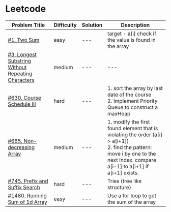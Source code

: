 # Leetcode

Problem Title | Difficulty | Solution | Description 
 --- | --- | --- | ---
 [#1. Two Sum](https://leetcode.com/problems/two-sum/) | easy | --- | target - a[i] check if the value is found in the array
 [#3. Longest Substring Without Repeating Characters](https://leetcode.com/problems/longest-substring-without-repeating-characters/) | medium | --- | ---
 [#630. Course Schedule III](https://leetcode.com/problems/course-schedule-iii/) | hard | --- | 1. sort the array by last date of the course <br />2. Implement Priority Queue to construct a maxHeap
 [#665. Non-decreasing Array](https://leetcode.com/problems/non-decreasing-array/) | medium | --- | 1. modify the first found element that is violating the order (a[i] > a[i+1]) <br />2. find the pattern: move i by one to the next index. compare a[i-1] to a[i+1] if a[i+1] exists.
 [#745. Prefix and Suffix Search](https://leetcode.com/problems/prefix-and-suffix-search/) | hard | --- | Tries (tree like structure)
 [#1480. Running Sum of 1d Array](https://leetcode.com/problems/running-sum-of-1d-array/) | easy | --- | Use a for loop to get the sum of the array
 

 





